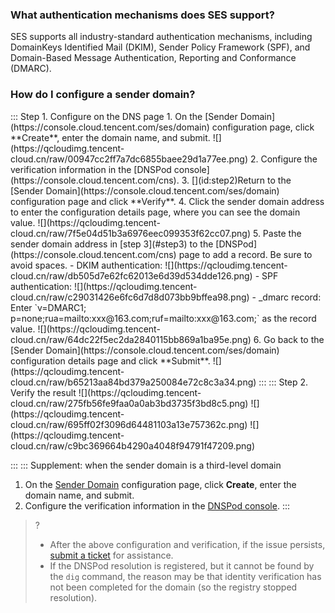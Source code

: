 [](id:que1) 

### What authentication mechanisms does SES support?
SES supports all industry-standard authentication mechanisms, including DomainKeys Identified Mail (DKIM), Sender Policy Framework (SPF), and Domain-Based Message Authentication, Reporting and Conformance (DMARC).

[](id:que2) 
### How do I configure a sender domain?
<dx-tabs>
::: Step 1. Configure on the DNS page
1. On the [Sender Domain](https://console.cloud.tencent.com/ses/domain) configuration page, click **Create**, enter the domain name, and submit.
![](https://qcloudimg.tencent-cloud.cn/raw/00947cc2ff7a7dc6855baee29d1a77ee.png)
2. Configure the verification information in the [DNSPod console](https://console.cloud.tencent.com/cns).
3. [](id:step2)Return to the [Sender Domain](https://console.cloud.tencent.com/ses/domain) configuration page and click **Verify**.
4. Click the sender domain address to enter the configuration details page, where you can see the domain value.
![](https://qcloudimg.tencent-cloud.cn/raw/7f5e04d51b3a6976eec099353f62cc07.png)
5. Paste the sender domain address in [step 3](#step3) to the [DNSPod](https://console.cloud.tencent.com/cns) page to add a record. Be sure to avoid spaces.
 - DKIM authentication:
![](https://qcloudimg.tencent-cloud.cn/raw/db505d7e62fc62013e6d39d534dde126.png)
 - SPF authentication:
![](https://qcloudimg.tencent-cloud.cn/raw/c29031426e6fc6d7d8d073bb9bffea98.png)
 - _dmarc record:
Enter `v=DMARC1; p=none;rua=mailto:xxx@163.com;ruf=mailto:xxx@163.com;` as the record value.
![](https://qcloudimg.tencent-cloud.cn/raw/64dc22f5ec2da2840115bb869a1ba95e.png)
6. Go back to the [Sender Domain](https://console.cloud.tencent.com/ses/domain) configuration details page and click **Submit**.
![](https://qcloudimg.tencent-cloud.cn/raw/b65213aa84bd379a250084e72c8c3a34.png)
:::
::: Step 2. Verify the result
![](https://qcloudimg.tencent-cloud.cn/raw/275fb56fe9faa0a0ab3bd3735f3bd8c5.png)
![](https://qcloudimg.tencent-cloud.cn/raw/695ff02f3096d64481103a13e757362c.png)
![](https://qcloudimg.tencent-cloud.cn/raw/c9bc369664b4290a4048f94791f47209.png)

:::
::: Supplement: when the sender domain is a third-level domain
1. On the [Sender Domain](https://console.cloud.tencent.com/ses/domain) configuration page, click **Create**, enter the domain name, and submit.
2. Configure the verification information in the [DNSPod console](https://console.cloud.tencent.com/cns).
:::
</dx-tabs>

>?
>- After the above configuration and verification, if the issue persists, [submit a ticket](https://console.cloud.tencent.com/workorder/category) for assistance.
>- If the DNSPod resolution is registered, but it cannot be found by the `dig` command, the reason may be that identity verification has not been completed for the domain (so the registry stopped resolution).
